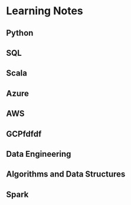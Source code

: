 # Learning Notes

## Python

## SQL

## Scala

## Azure

## AWS

## GCPfdfdf

## Data Engineering

## Algorithms and Data Structures

## Spark
